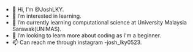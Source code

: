 - 👋 Hi, I’m @JoshLKY. 
- 👀 I’m interested in learning. 
- 🌱 I’m currently learning computational science at University Malaysia Sarawak(UNIMAS). 
- 💞️ I’m looking to learn more about coding as I'm a beginner. 
- 📫 Can reach me through instagram -josh_lky0523. 

<!---
JoshLKY/JoshLKY is a ✨ special ✨ repository because its `README.md` (this file) appears on your GitHub profile.
You can click the Preview link to take a look at your changes.
--->
